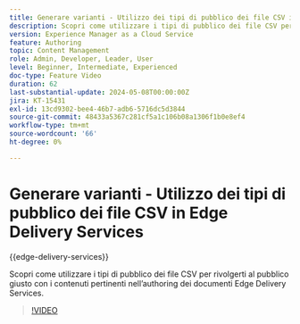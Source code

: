 ```yaml
---
title: Generare varianti - Utilizzo dei tipi di pubblico dei file CSV in Edge Delivery Services
description: Scopri come utilizzare i tipi di pubblico dei file CSV per rivolgerti al pubblico giusto con i contenuti pertinenti nell’authoring dei documenti Edge Delivery Services.
version: Experience Manager as a Cloud Service
feature: Authoring
topic: Content Management
role: Admin, Developer, Leader, User
level: Beginner, Intermediate, Experienced
doc-type: Feature Video
duration: 62
last-substantial-update: 2024-05-08T00:00:00Z
jira: KT-15431
exl-id: 13cd9302-bee4-46b7-adb6-5716dc5d3844
source-git-commit: 48433a5367c281cf5a1c106b08a1306f1b0e8ef4
workflow-type: tm+mt
source-wordcount: '66'
ht-degree: 0%

---
```


# Generare varianti - Utilizzo dei tipi di pubblico dei file CSV in Edge Delivery Services

{{edge-delivery-services}}

Scopri come utilizzare i tipi di pubblico dei file CSV per rivolgerti al pubblico giusto con i contenuti pertinenti nell’authoring dei documenti Edge Delivery Services.

>[!VIDEO](https://video.tv.adobe.com/v/3436895/?learn=on&captions=ita)
